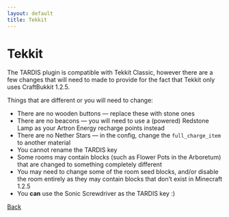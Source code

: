 ```yaml
---
layout: default
title: Tekkit
---
```


# Tekkit

The TARDIS plugin is compatible with Tekkit Classic, however there are a few changes that will need to made to provide for the fact that Tekkit only uses CraftBukkit 1.2.5.

Things that are different or you will need to change:

- There are no wooden buttons — replace these with stone ones
- There are no beacons — you will need to use a (powered) Redstone Lamp as your Artron Energy recharge points instead
- There are no Nether Stars — in the config, change the `full_charge_item` to another material
- You cannot rename the TARDIS key
- Some rooms may contain blocks (such as Flower Pots in the Arboretum) that are changed to something completely different
- You may need to change some of the room seed blocks, and/or disable the room entirely as they may contain blocks that don’t exist in Minecraft 1.2.5
- You **can** use the Sonic Screwdriver as the TARDIS key :)

[Back](javascript:history.back();)

